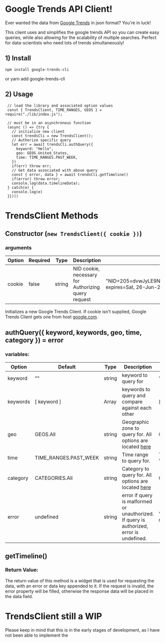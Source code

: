 # Google Trends API Client!
Ever wanted the data from [Google Trends](https://trends.google.com/trends/explore) in json format? You're in luck! 

This client uses and simplifies the google trends API so you can create easy queries, while also allowing for the scalability of multiple searches. Perfect for data-scientists who need lots of trends simultaneously!

## 1) Install
    npm install google-trends-cli
 or
	yarn add google-trends-cli

## 2) Usage 

     // load the library and associated option values
     const { TrendsClient, TIME_RANGES, GEOS } = require("./lib/index.js");
     
     // must be in an asynchronous function
     (async () => {try {
       // initialize new client
       const trendsCli = new TrendsClient();
       // Authorize specific query
       let err = await trendsCli.authQuery({
         keyword: "Hello",
         geo: GEOS.United_States,
         time: TIME_RANGES.PAST_WEEK,
       })
       if(err) throw err;
       // Get data associated with above query
       const { error, data } = await trendsCli.getTimeline()
       if(error) throw error;
       console.log(data.timelineData);
     } catch(e) {
       console.log(e)
     }})()

# TrendsClient Methods

## Constructor (`new TrendsClient({ cookie })`)

### arguments
  | Option |Required| Type | Description | Example |
  |--------|-|----|-------|-------------|
  | cookie |false | string | NID cookie, necessary for Authorizing query request | "NID=205=dvwJyLE9N3dGUfsmwLik56lFe9Bgk0snFGU3sziiC2yiq4uEe06OqHX2sSzo5SVXeGRL2ap7A1prutPpceJpG5_kYVpEvLiMCEvcyn6_qPPWYgU5vD7ZKnb7iqBVUjN85zRlGa6gaVTui9nWFzOwdk2q7_cr_V7h8E7eynntYJM; expires=Sat, 26-Jun-2021 01:28:49 GMT; path=/; domain=.google.com; HttpOnly" | 
  Initializes a new Google Trends Client. If cookie isn't supplied, Google Trends Client gets one from host [google.com](googl.com).

## authQuery({ keyword, keywords, geo, time, category }) = error 
### variables:
  | Option |Default| Type | Description | Example |
  |--------|-|----|-------|-------------|
  | keyword | "" | string | keyword to query for | "Hello" |
  | keywords | [ keyword ] | Array | keywords to query and compare against each other | [ "Hello", "Hi" ] |
  | geo  | GEOS.All | string | Geographic zone to query for. All options are located [here](/templating/geos.txt) | GEOS.United_States | 
  | time | TIME_RANGES.PAST_WEEK | string | Time range to query for. | TIME_RANGES.CUSTOM("11/24/20", "12/24/20") |
  | category | CATEGORIES.All | string | Category to query for. All options are located [here](/templating/categories.txt) | CATEGORIES.Arts_Entertainment |
  | error | undefined | string | error if query is malformed or unauthorized. If query is authorized, error is undefined. | "The server cannot process the request because it is malformed." |

## getTimeline()
### Return Value: 
  The return value of this method is a widget that is used for requesting the data, with an error or data key appended to it. If the request is invalid, the error property will be filled, otherwise the response data will be placed in the data field.

# TrendsClient still a WIP
Please keep in mind that this is in the early stages of development, as I have not been able to implement the 